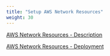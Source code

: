 ```yaml
---
title: "Setup AWS Network Resources"
weight: 30
---
```


[AWS Network Resources - Description](../30_Setup_Network_Resources/1_network_resources.md)

[AWS Network Resources - Deployment](../30_Setup_Network_Resources/2_Deployment.md)